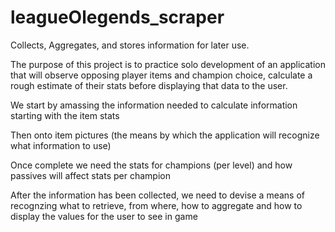 # leagueOlegends_scraper
Collects, Aggregates, and stores information for later use.


The purpose of this project is to practice solo development of an application that will observe opposing player items and champion choice, calculate a rough estimate of their stats before displaying that data to the user.

We start by amassing the information needed to calculate information starting with the item stats

Then onto item pictures (the means by which the application will recognize what information to use)

Once complete we need the stats for champions (per level) and how passives will affect stats per champion

After the information has been collected, we need to devise a means of recognzing what to retrieve, from where, how to aggregate and how to display the values for the user to see in game 